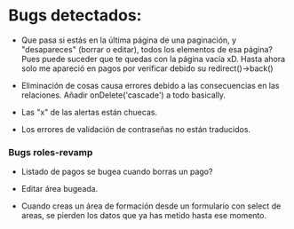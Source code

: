 # Bugs detectados:

- Que pasa si estás en la última página de una paginación, y "desapareces" (borrar o editar), todos los elementos de esa página? Pues puede suceder que te quedas con la página vacía xD. Hasta ahora solo me apareció en pagos por verificar debido su redirect()->back()

- Eliminación de cosas causa errores debido a las consecuencias en las relaciones. Añadir onDelete('cascade') a todo basically.

- Las "x" de las alertas están chuecas.

- Los errores de validación de contraseñas no están traducidos.

### Bugs roles-revamp

- Listado de pagos se bugea cuando borras un pago?

- Editar área bugeada.

- Cuando creas un área de formación desde un formulario con select de areas, se pierden los datos que ya has metido hasta ese momento.
